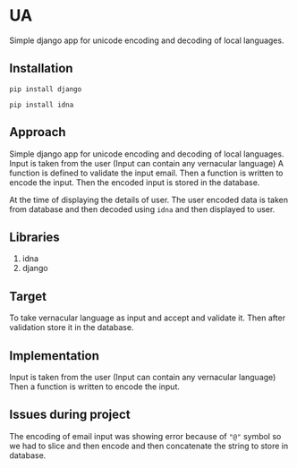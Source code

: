 # UA
Simple django app for unicode encoding and decoding of local languages.

## Installation

`pip install django`

`pip install idna`


## Approach

Simple django app for unicode encoding and decoding of local languages.
Input is taken from the user (Input can contain any vernacular language)
A function is defined to validate the input email.
Then a function is written to encode the input. Then the encoded input is stored in
the database.

At the time of displaying the details of user. The user encoded data is taken
from database and then decoded using `idna` and then displayed to user.

## Libraries

1. idna
2. django

## Target
To take vernacular language as input and accept and validate it. Then after validation store it in the database.

## Implementation

Input is taken from the user (Input can contain any vernacular language)
Then a  function is written to encode the input.

## Issues during project
The encoding of email input was showing error because of `"@"` symbol so we had to slice and then 
encode and then concatenate the string to store in database.
